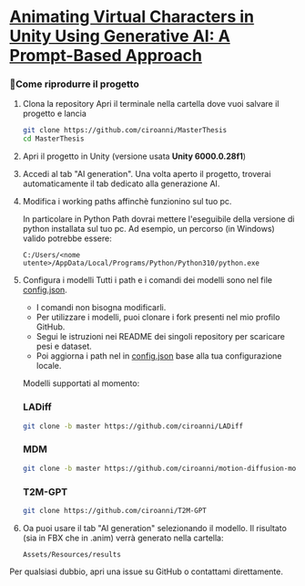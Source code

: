 # [Animating Virtual Characters in Unity Using Generative AI: A Prompt-Based Approach](https://webthesis.biblio.polito.it/35302/)
 
### 🔧Come riprodurre il progetto 
   
1. Clona la repository
   Apri il terminale nella cartella dove vuoi salvare il progetto e lancia
   
   ```bash
   git clone https://github.com/ciroanni/MasterThesis
   cd MasterThesis
   ```
   
2. Apri il progetto in Unity (versione usata <strong>Unity 6000.0.28f1</strong>)
   
4. Accedi al tab "AI generation". Una volta aperto il progetto, troverai automaticamente il tab dedicato alla generazione AI.

5. Modifica i working paths affinchè funzionino sul tuo pc.

   In particolare in Python Path dovrai mettere l'eseguibile della versione di python installata sul tuo pc.
   Ad esempio, un percorso (in Windows) valido potrebbe essere:
    ```
    C:/Users/<nome utente>/AppData/Local/Programs/Python/Python310/python.exe
    ```
    
6. Configura i modelli
   Tutti i path e i comandi dei modelli sono nel file
   [config.json](https://github.com/ciroanni/MasterThesis/blob/main/Assets/Scripts/PythonScripts/config.json).
   - I comandi non bisogna modificarli.
   - Per utilizzare i modelli, puoi clonare i fork presenti nel mio profilo GitHub.
   - Segui le istruzioni nei README dei singoli repository per scaricare pesi e dataset.
   - Poi aggiorna i path nel in [config.json](https://github.com/ciroanni/MasterThesis/blob/main/Assets/Scripts/PythonScripts/config.json) base alla tua configurazione locale.
   

   Modelli supportati al momento:
   ### LADiff
   ```bash
   git clone -b master https://github.com/ciroanni/LADiff
   ```
   ### MDM
   ```bash
   git clone -b master https://github.com/ciroanni/motion-diffusion-model
   ```
   ### T2M-GPT
   ```bash
   git clone https://github.com/ciroanni/T2M-GPT
   ```

7. Oa puoi usare il tab "AI generation" selezionando il modello. Il risultato (sia in FBX che in .anim) verrà generato nella cartella:
    ```
    Assets/Resources/results
    ```
Per qualsiasi dubbio, apri una issue su GitHub o contattami direttamente.

